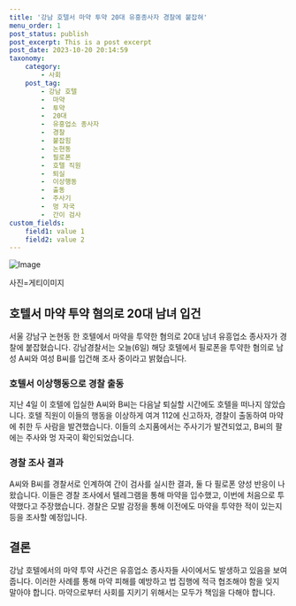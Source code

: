 ```yaml
---
title: '강남 호텔서 마약 투약 20대 유흥종사자 경찰에 붙잡혀'
menu_order: 1
post_status: publish
post_excerpt: This is a post excerpt
post_date: 2023-10-20 20:14:59
taxonomy:
    category:
        - 사회
    post_tag:
        - 강남 호텔
        -  마약
        -  투약
        -  20대
        -  유흥업소 종사자
        -  경찰
        -  붙잡힘
        -  논현동
        -  필로폰
        -  호텔 직원
        -  퇴실
        -  이상행동
        -  출동
        -  주사기
        -  멍 자국
        -  간이 검사
custom_fields:
    field1: value 1
    field2: value 2
---
```


![Image](https://imgnews.pstatic.net/image/057/2024/02/07/0001797947_001_20240207082401140.jpg?type=w647)


사진=게티이미지

## 호텔서 마약 투약 혐의로 20대 남녀 입건

서울 강남구 논현동 한 호텔에서 마약을 투약한 혐의로 20대 남녀 유흥업소 종사자가 경찰에 붙잡혔습니다. 강남경찰서는 오늘(6일) 해당 호텔에서 필로폰을 투약한 혐의로 남성 A씨와 여성 B씨를 입건해 조사 중이라고 밝혔습니다.

### 호텔서 이상행동으로 경찰 출동

지난 4일 이 호텔에 입실한 A씨와 B씨는 다음날 퇴실할 시간에도 호텔을 떠나지 않았습니다. 호텔 직원이 이들의 행동을 이상하게 여겨 112에 신고하자, 경찰이 출동하여 마약에 취한 두 사람을 발견했습니다. 이들의 소지품에서는 주사기가 발견되었고, B씨의 팔에는 주사와 멍 자국이 확인되었습니다.

### 경찰 조사 결과

A씨와 B씨를 경찰서로 인계하여 간이 검사를 실시한 결과, 둘 다 필로폰 양성 반응이 나왔습니다. 이들은 경찰 조사에서 텔레그램을 통해 마약을 입수했고, 이번에 처음으로 투약했다고 주장했습니다. 경찰은 모발 감정을 통해 이전에도 마약을 투약한 적이 있는지 등을 조사할 예정입니다.

## 결론

강남 호텔에서의 마약 투약 사건은 유흥업소 종사자들 사이에서도 발생하고 있음을 보여줍니다. 이러한 사례를 통해 마약 피해를 예방하고 법 집행에 적극 협조해야 함을 잊지 말아야 합니다. 마약으로부터 사회를 지키기 위해서는 모두가 책임을 다해야 합니다.
